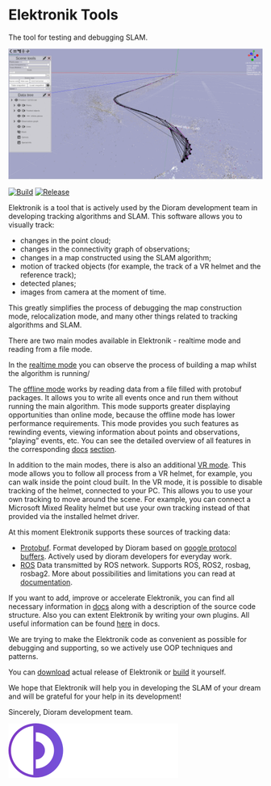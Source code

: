 # Elektronik Tools
The tool for testing and debugging SLAM.

![](docs/Images/Screenshot.png)

[![Build](https://github.com/dioram/Elektronik/actions/workflows/main.yml/badge.svg?branch=master)](https://github.com/dioram/Elektronik/actions/workflows/build.yaml)
[![Release](https://github.com/dioram/Elektronik/actions/workflows/main.yml/badge.svg?branch=master)](https://github.com/dioram/Elektronik/actions/workflows/release.yaml)

Elektronik is a tool that is actively used by the Dioram development team in developing tracking algorithms and SLAM.
This software allows you to visually track:
- changes in the point cloud; 
- changes in the connectivity graph of observations;
- changes in a map constructed using the SLAM algorithm;
- motion of tracked objects (for example, the track of a VR helmet and the reference track);
- detected planes;
- images from camera at the moment of time.

This greatly simplifies the process of debugging the map construction mode, relocalization mode, 
and many other things related to tracking algorithms and SLAM.

There are two main modes available in Elektronik - realtime mode and reading from a file mode.

In the [realtime mode](docs/Usage-EN.md#Online) you can observe the process of building a map whilst the algorithm is running/

The [offline mode](docs/Usage-EN.md#Offline) works by reading data from a file filled with protobuf packages.
It allows you to write all events once and run them without running the main algorithm. 
This mode supports greater displaying opportunities than online mode, because the offline mode has lower performance requirements. 
This mode provides you such features as rewinding events, viewing information about points and observations, “playing” events, etc. 
You can see the detailed overview of all features in the corresponding [docs](docs/Home-EN.md) [section](docs/Usage-EN.md#Offline).

In addition to the main modes, there is also an additional [VR mode](docs/Usage-EN.md#vr-mode). 
This mode allows you to follow all process from a VR helmet, for example, you can walk inside the point cloud built. 
In the VR mode, it is possible to disable tracking of the helmet, connected to your PC. 
This allows you to use your own tracking to move around the scene. 
For example, you can connect a Microsoft Mixed Reality helmet but use your own tracking instead of that provided 
via the installed helmet driver.

At this moment Elektronik supports these sources of tracking data:
- [Protobuf](docs/Protobuf-EN.md). Format developed by Dioram based on 
  [google protocol buffers](https://developers.google.com/protocol-buffers/?hl=en).
  Actively used by dioram developers for everyday work.
- [ROS](docs/ROS-EN.md) Data transmitted by ROS network. Supports ROS, ROS2, rosbag, rosbag2.
  More about possibilities and limitations you can read at [documentation](docs/ROS-EN.md).

If you want to add, improve or accelerate Elektronik, you can find all necessary information 
in [docs](docs/Home-EN.md) along with a description of the source code structure.
Also you can extent Elektronik by writing your own plugins. 
All useful information can be found [here](docs/Plugins-EN.md) in docs.

We are trying to make the Elektronik code as convenient 
as possible for debugging and supporting, so we actively use OOP techniques and patterns.

You can [download](https://github.com/dioram/Elektronik/releases) actual release of Elektronik or [build](docs/Build-EN.md) it yourself.

We hope that Elektronik will help you in developing the SLAM of your dream and will be grateful for your help in its development!

Sincerely, Dioram development team.

![](docs/Images/Logo.svg)